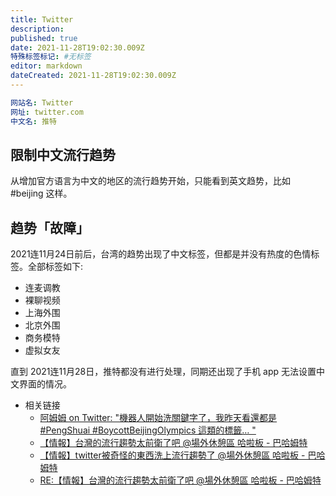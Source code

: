 ```yaml
---
title: Twitter
description:
published: true
date: 2021-11-28T19:02:30.009Z
特殊标签标记: #无标签
editor: markdown
dateCreated: 2021-11-28T19:02:30.009Z
---
```


```YAML
网站名: Twitter
网址: twitter.com
中文名: 推特
```

## 限制中文流行趋势

从增加官方语言为中文的地区的流行趋势开始，只能看到英文趋势，比如 \#beijing 这样。

## 趋势「故障」

2021连11月24日前后，台湾的趋势出现了中文标签，但都是并没有热度的色情标签。全部标签如下:

+ 连麦调教
+ 裸聊视频
+ 上海外围
+ 北京外围
+ 商务模特
+ 虚拟女友

直到 2021连11月28日，推特都没有进行处理，同期还出现了手机 app 无法设置中文界面的情况。

+ 相关链接
    + [阿姆姆 on Twitter: "機器人開始洗關鍵字了，我昨天看還都是 \#PengShuai \#BoycottBeijingOlympics 這類的標籤… "](https://web.archive.org/web/20211125204143/https://twitter.com/runningmumu/status/1463709315697504257)
    + [【情報】台灣的流行趨勢太前衛了吧 @場外休憩區 哈啦板 - 巴哈姆特](https://web.archive.org/web/20211128102850/https://forum.gamer.com.tw/C.php?bsn=60076&snA=6748634)
    + [【情報】twitter被奇怪的東西洗上流行趨勢了 @場外休憩區 哈啦板 - 巴哈姆特](https://web.archive.org/web/20211128102101/https://forum.gamer.com.tw/C.php?bsn=60076&snA=6752590)
    + [RE:【情報】台灣的流行趨勢太前衛了吧 @場外休憩區 哈啦板 - 巴哈姆特](https://web.archive.org/web/20211128101654/https://forum.gamer.com.tw/Co.php?bsn=60076&sn=79840652)














